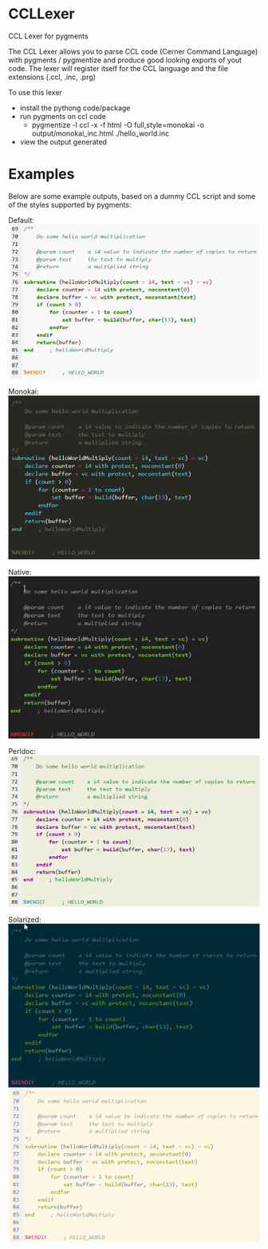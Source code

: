 # CCLLexer
CCL Lexer for pygments

The CCL Lexer allows you to parse CCL code (Cerner Command Language) with pygments / pygmentize and produce good looking exports of yout code. The lexer will register itself for the CCL language and the file extensions (.ccl, .inc, .prg)

To use this lexer
* install the pythong code/package
* run pygments on ccl code
    * pygmentize -l ccl -x -f html -O full,style=monokai -o output/monokai_inc.html ./hello_world.inc
* view the output generated

# Examples
Below are some example outputs, based on a dummy CCL script and some of the styles supported by pygments:

Default:\
![Default](https://github.com/mjj4791/CCLLexer/blob/master/img/default.png)

Monokai:\
![Monokai](https://github.com/mjj4791/CCLLexer/blob/master/img/monokai.png)

Native:\
![Native](https://github.com/mjj4791/CCLLexer/blob/master/img/native.png)

Perldoc:\
![Native](https://github.com/mjj4791/CCLLexer/blob/master/img/perldoc.png)

Solarized:\
![solarized-dark](https://github.com/mjj4791/CCLLexer/blob/master/img/solarized-dark.png)
![solarized-light](https://github.com/mjj4791/CCLLexer/blob/master/img/solarized-light.png)


